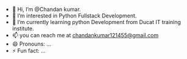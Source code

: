 - 👋 Hi, I’m @Chandan kumar.
- 👀 I’m interested in Python Fullstack Development.
- 🌱 I’m currently learning python Development from Ducat IT training institute.
- 📫 you can reach me at chandankumar121455@gmail.com 
- 😄 Pronouns: ...
- ⚡ Fun fact: ...

<!---
ChandanUpd/ChandanUpd is a ✨ special ✨ repository because its `README.md` (this file) appears on your GitHub profile.
You can click the Preview link to take a look at your changes.
--->
